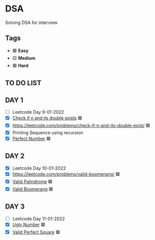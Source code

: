 # DSA
Solving DSA for interview

## Tags
- 🟩  **Easy**
- 🟨  **Medium**
- 🟥  **Hard** 

##
## **TO DO LIST** 
## DAY 1

- [ ]  Leetcode Day 9-01-2022
- [x]  [Check if n and its double exists](https://leetcode.com/problems/check-if-n-and-its-double-exist/) 🟩
- [x]  https://leetcode.com/problems/check-if-n-and-its-double-exist/ 🟩 
- [x]  Printing Sequence using recursion 
- [x]  [Perfect Number](https://leetcode.com/problems/perfect-number/)  🟩 

## DAY 2

- [x]  Leetcode Day 10-01-2022
- [x]  https://leetcode.com/problems/valid-boomerang/  🟩
- [x] [Valid Palindrome](https://leetcode.com/problems/valid-palindrome/)  🟩
- [x] [Valid Boomerang](https://leetcode.com/problems/valid-boomerang/)  🟩 

## DAY 3

- [ ]  Leetcode Day 11-01-2022
- [x]  [Ugly Number](https://leetcode.com/problems/ugly-number/) 🟩
- [x]  [Valid Perfect Square](https://leetcode.com/problems/valid-perfect-square/) 🟩 
